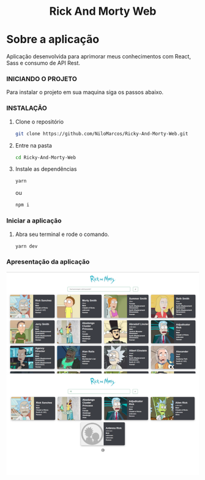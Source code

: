 <h1 align="center">Rick And Morty Web</h1>

<!-- Getting Started -->
# Sobre a aplicação
Aplicação desenvolvida para aprimorar meus conhecimentos com React, Sass e consumo de API Rest.

### INICIANDO O PROJETO

Para instalar o projeto em sua maquina siga os passos abaixo.

### INSTALAÇÃO

1. Clone o repositório

   ```sh
   git clone https://github.com/NiloMarcos/Ricky-And-Morty-Web.git
   ```

2. Entre na pasta

   ```sh
   cd Ricky-And-Morty-Web
   ```

3. Instale as dependências

   ```sh
   yarn
   ```

   ou

   ```sh
   npm i

### Iniciar a aplicação
1. Abra seu terminal e rode o comando.
   ```sh
   yarn dev
   ```


### Apresentação da aplicação

<p align="center">

<div>
  <img src="src/assets/home-git.png">
 
  <img src="src/assets/home-git2.png">
</div>